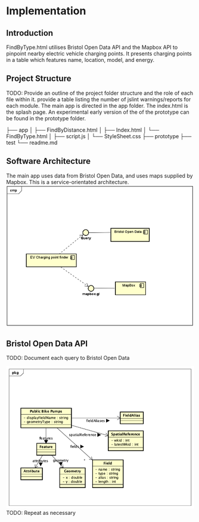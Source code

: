 # Implementation

## Introduction
FindByType.html utilises Bristol Open Data API and the Mapbox API to pinpoint nearby electric vehicle charging points. It presents charging points in a table which features name, location, model, and energy.


## Project Structure
TODO: Provide an outline of the project folder structure and the role of each file within it.
provide a table listing the number of jslint warnings/reports for each module.
The main app is directed in the app folder. The index.html is the splash page. An experimental early version of the of the prototype can be found in the prototype folder.

├── app
│   ├── FindByDistance.html
│   ├── Index.html
│   └── FindByType.html
│   ├── script.js
│   └── StyleSheet.css
├── prototype
├── test
└── readme.md

## Software Architecture
The main app uses data from Bristol Open Data, and uses maps supplied by Mapbox. This is a service-orientated architecture.
![Insert your component Diagram here](images/EV2.png)

## Bristol Open Data API
TODO: Document each query to Bristol Open Data

![UML Class diagrams representing JSON query results](images/class1.png)
TODO: Repeat as necessary
